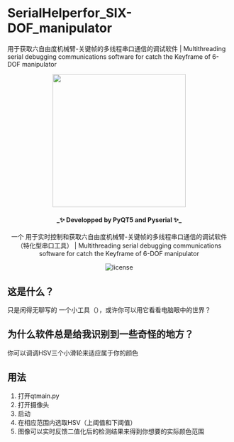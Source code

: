 # SerialHelperfor_SIX-DOF_manipulator
用于获取六自由度机械臂-关键帧的多线程串口通信的调试软件 |  Multithreading serial debugging communications software for catch the Keyframe of 6-DOF manipulator
<div align="center">

<p align="center">
    <img src="https://github.com/Panzer-Jack/SerialHelperfor_SIX-DOF_manipulator/assets/81006731/1a68bee4-6843-4a18-b8d9-66e75861d181" alt="" width="300px">
</p>
<h4>_✨ Developped by PyQT5 and Pyserial ✨_  </h4>
一个 用于实时控制和获取六自由度机械臂-关键帧的多线程串口通信的调试软件（特化型串口工具） |  Multithreading serial debugging communications software for catch the Keyframe of 6-DOF manipulator
</div> 

<p align="center">
    <img src="https://img.shields.io/badge/Python-3.8+-blue" alt="license">
</p>

## 这是什么？
只是闲得无聊写的 一个小工具（），或许你可以用它看看电脑眼中的世界？

## 为什么软件总是给我识别到一些奇怪的地方？
你可以调调HSV三个小滑轮来适应属于你的颜色

## 用法
1. 打开qtmain.py
2. 打开摄像头
3. 启动
4. 在相应范围内选取HSV（上阈值和下阈值）
5. 图像可以实时反馈二值化后的检测结果来得到你想要的实际颜色范围
